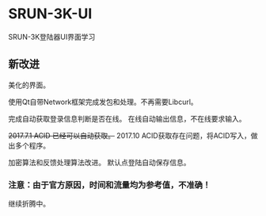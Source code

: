 # SRUN-3K-UI
SRUN-3K登陆器UI界面学习

## 新改进

美化的界面。

使用Qt自带Network框架完成发包和处理。不再需要Libcurl。

完成自动获取登录信息判断是否在线。
在线自动输出信息，不在线要求输入。

~~2017.7.1 ACID 已经可以自动获取。~~
2017.10 ACID获取存在问题，将ACID写入，做出多个程序。

加密算法和反馈处理算法改进。
默认点登陆自动保存信息。

### 注意：由于官方原因，时间和流量均为参考值，不准确！

继续折腾中。
